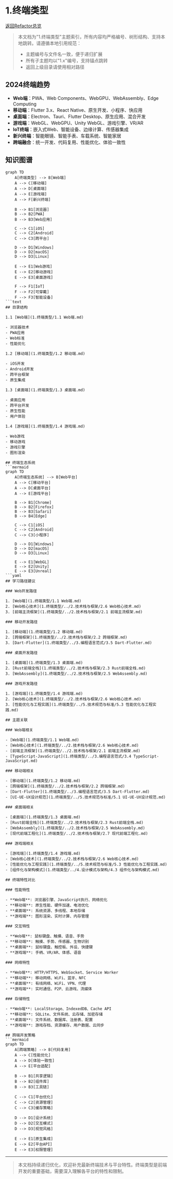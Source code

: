 # 1.终端类型

[返回Refactor总览](1.终端类型/../README.md)

> 本文档为"1.终端类型"主题索引，所有内容均严格编号、树形结构、支持本地跳转。请遵循本地引用规范：
>
> - 主题编号与文件名一致，便于递归扩展
> - 所有子主题均以"1.x"编号，支持锚点跳转
> - 返回上级目录请使用相对路径

## 2024终端趋势

- **Web端**：PWA、Web Components、WebGPU、WebAssembly、Edge Computing
- **移动端**：Flutter 3.x、React Native、原生开发、小程序、快应用
- **桌面端**：Electron、Tauri、Flutter Desktop、原生应用、混合开发
- **游戏端**：WebGL、WebGPU、Unity WebGL、游戏引擎、VR/AR
- **IoT终端**：嵌入式Web、智能设备、边缘计算、传感器集成
- **新兴终端**：智能眼镜、智能手表、车载系统、智能家居
- **跨端融合**：统一开发、代码复用、性能优化、体验一致性

## 知识图谱

```mermaid
graph TD
    A[终端类型] --> B[Web端]
    A --> C[移动端]
    A --> D[桌面端]
    A --> E[游戏端]
    A --> F[新兴终端]

    B --> B1[浏览器]
    B --> B2[PWA]
    B --> B3[Web应用]

    C --> C1[iOS]
    C --> C2[Android]
    C --> C3[跨平台]

    D --> D1[Windows]
    D --> D2[macOS]
    D --> D3[Linux]

    E --> E1[Web游戏]
    E --> E2[移动游戏]
    E --> E3[桌面游戏]

    F --> F1[IoT]
    F --> F2[可穿戴]
    F --> F3[智能设备]
```text
## 目录结构

1.1 [Web端](1.终端类型/1.1 Web端.md)

- 浏览器技术
- PWA应用
- Web标准
- 性能优化

1.2 [移动端](1.终端类型/1.2 移动端.md)

- iOS开发
- Android开发
- 跨平台框架
- 原生集成

1.3 [桌面端](1.终端类型/1.3 桌面端.md)

- 桌面应用
- 跨平台开发
- 原生性能
- 用户体验

1.4 [游戏端](1.终端类型/1.4 游戏端.md)

- Web游戏
- 移动游戏
- 游戏引擎
- 图形渲染

## 终端生态系统
```mermaid
graph TD
    A[终端生态系统] --> B[Web平台]
    A --> C[移动平台]
    A --> D[桌面平台]
    A --> E[游戏平台]

    B --> B1[Chrome]
    B --> B2[Firefox]
    B --> B3[Safari]
    B --> B4[Edge]

    C --> C1[iOS]
    C --> C2[Android]
    C --> C3[小程序]

    D --> D1[Windows]
    D --> D2[macOS]
    D --> D3[Linux]

    E --> E1[WebGL]
    E --> E2[Unity]
    E --> E3[Unreal]
```yaml
## 学习路径建议

### Web开发路径

1. [Web端](1.终端类型/1.1 Web端.md)
2. [Web核心技术](1.终端类型/../2.技术栈与框架/2.6 Web核心技术.md)
3. [前端主流框架](1.终端类型/../2.技术栈与框架/2.1 前端主流框架.md)

### 移动开发路径

1. [移动端](1.终端类型/1.2 移动端.md)
2. [跨端框架](1.终端类型/../2.技术栈与框架/2.2 跨端框架.md)
3. [Dart-Flutter](1.终端类型/../3.编程语言范式/3.5 Dart-Flutter.md)

### 桌面开发路径

1. [桌面端](1.终端类型/1.3 桌面端.md)
2. [Rust前端全栈](1.终端类型/../2.技术栈与框架/2.3 Rust前端全栈.md)
3. [WebAssembly](1.终端类型/../2.技术栈与框架/2.5 WebAssembly.md)

### 游戏开发路径

1. [游戏端](1.终端类型/1.4 游戏端.md)
2. [Web核心技术](1.终端类型/../2.技术栈与框架/2.6 Web核心技术.md)
3. [性能优化与工程实践](1.终端类型/../5.技术规范与标准/5.3 性能优化与工程实践.md)

## 主题关联

### Web端相关

- [Web端](1.终端类型/1.1 Web端.md)
- [Web核心技术](1.终端类型/../2.技术栈与框架/2.6 Web核心技术.md)
- [前端主流框架](1.终端类型/../2.技术栈与框架/2.1 前端主流框架.md)
- [TypeScript-JavaScript](1.终端类型/../3.编程语言范式/3.4 TypeScript-JavaScript.md)

### 移动端相关

- [移动端](1.终端类型/1.2 移动端.md)
- [跨端框架](1.终端类型/../2.技术栈与框架/2.2 跨端框架.md)
- [Dart-Flutter](1.终端类型/../3.编程语言范式/3.5 Dart-Flutter.md)
- [UI-UE-UX设计规范](1.终端类型/../5.技术规范与标准/5.1 UI-UE-UX设计规范.md)

### 桌面端相关

- [桌面端](1.终端类型/1.3 桌面端.md)
- [Rust前端全栈](1.终端类型/../2.技术栈与框架/2.3 Rust前端全栈.md)
- [WebAssembly](1.终端类型/../2.技术栈与框架/2.5 WebAssembly.md)
- [现代前端工程化](1.终端类型/../2.技术栈与框架/2.7 现代前端工程化.md)

### 游戏端相关

- [游戏端](1.终端类型/1.4 游戏端.md)
- [Web核心技术](1.终端类型/../2.技术栈与框架/2.6 Web核心技术.md)
- [性能优化与工程实践](1.终端类型/../5.技术规范与标准/5.3 性能优化与工程实践.md)
- [组件化与架构模式](1.终端类型/../4.设计模式与架构/4.3 组件化与架构模式.md)

## 终端特性对比

### 性能特性

- **Web端**: 浏览器引擎、JavaScript执行、网络优化
- **移动端**: 原生性能、硬件加速、电池优化
- **桌面端**: 系统资源、多线程、本地存储
- **游戏端**: 图形渲染、实时计算、内存管理

### 交互特性

- **Web端**: 鼠标键盘、触摸、语音、手势
- **移动端**: 触摸、手势、传感器、生物识别
- **桌面端**: 鼠标键盘、触控板、外设、快捷键
- **游戏端**: 手柄、VR/AR、体感、语音

### 网络特性

- **Web端**: HTTP/HTTPS、WebSocket、Service Worker
- **移动端**: 移动网络、WiFi、蓝牙、NFC
- **桌面端**: 有线网络、WiFi、VPN、代理
- **游戏端**: 实时通信、P2P、云游戏、流媒体

### 存储特性

- **Web端**: LocalStorage、IndexedDB、Cache API
- **移动端**: SQLite、文件系统、云存储、加密存储
- **桌面端**: 文件系统、数据库、注册表、配置
- **游戏端**: 游戏存档、资源缓存、用户数据、云同步

## 跨端开发策略
```mermaid
graph TD
    A[跨端策略] --> B[代码复用]
    A --> C[性能优化]
    A --> D[体验一致性]
    A --> E[平台适配]

    B --> B1[共享逻辑]
    B --> B2[组件库]
    B --> B3[工具链]

    C --> C1[平台优化]
    C --> C2[资源管理]
    C --> C3[缓存策略]

    D --> D1[设计系统]
    D --> D2[交互模式]
    D --> D3[视觉风格]

    E --> E1[原生集成]
    E --> E2[平台API]
    E --> E3[权限管理]
```

---

> 本文档持续递归优化，欢迎补充最新终端技术与平台特性。终端类型是前端开发的重要基础，需要深入理解各平台的特性和限制。
